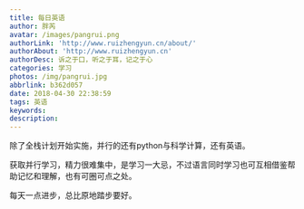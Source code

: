 ```yaml
---
title: 每日英语
author: 胖芮
avatar: /images/pangrui.png
authorLink: 'http://www.ruizhengyun.cn/about/'
authorAbout: 'http://www.ruizhengyun.cn'
authorDesc: 诉之于口，听之于耳，记之于心
categories: 学习
photos: /img/pangrui.jpg
abbrlink: b362d057
date: 2018-04-30 22:38:59
tags: 英语
keywords:
description:
---
```


除了全栈计划开始实施，并行的还有python与科学计算，还有英语。

获取并行学习，精力很难集中，是学习一大忌，不过语言同时学习也可互相借鉴帮助记忆和理解，也有可圈可点之处。

每天一点进步，总比原地踏步要好。